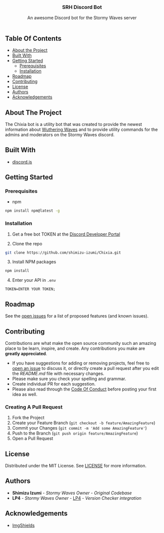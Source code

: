 <br/>
<p align="center">


  <h3 align="center">SRH Discord Bot</h3>

  <p align="center">
    An awesome Discord bot for the Stormy Waves server
    <br/>
    <br/>
    
  </p>
</p>

## Table Of Contents

* [About the Project](#about-the-project)
* [Built With](#built-with)
* [Getting Started](#getting-started)
  * [Prerequisites](#prerequisites)
  * [Installation](#installation)
* [Roadmap](#roadmap)
* [Contributing](#contributing)
* [License](#license)
* [Authors](#authors)
* [Acknowledgements](#acknowledgements)

## About The Project

The Chixia bot is a utility bot that was created to provide the newest information about [Wuthering Waves](https://wutheringwaves.kurogame.com/en/) and to provide utility commands for the admins and moderators on the Stormy Waves discord.

## Built With



* [discord.js](https://discord.js.org/)

## Getting Started


### Prerequisites

* npm

```sh
npm install npm@latest -g
```

### Installation

1. Get a free bot TOKEN at the [Discord Developer Portal](https://discord.com/developers/applications)

2. Clone the repo

```sh
git clone https://github.com/shimizu-izumi/Chixia.git
```

3. Install NPM packages

```sh
npm install
```

4. Enter your API in `.env`

```JS
TOKEN=ENTER YOUR TOKEN;
```

## Roadmap

See the [open issues](https://github.com/shimizu-izumi/Chixia/issues) for a list of proposed features (and known issues).

## Contributing

Contributions are what make the open source community such an amazing place to be learn, inspire, and create. Any contributions you make are **greatly appreciated**.
* If you have suggestions for adding or removing projects, feel free to [open an issue](https://github.com/shimizu-izumi/Chixia/issues/new) to discuss it, or directly create a pull request after you edit the *README.md* file with necessary changes.
* Please make sure you check your spelling and grammar.
* Create individual PR for each suggestion.
* Please also read through the [Code Of Conduct](https://github.com/shimizu-izumi/Chixia/blob/main/CODE_OF_CONDUCT.md) before posting your first idea as well.

### Creating A Pull Request

1. Fork the Project
2. Create your Feature Branch (`git checkout -b feature/AmazingFeature`)
3. Commit your Changes (`git commit -m 'Add some AmazingFeature'`)
4. Push to the Branch (`git push origin feature/AmazingFeature`)
5. Open a Pull Request

## License

Distributed under the MIT License. See [LICENSE](https://github.com/shimizu-izumi/Chixia/blob/main/LICENSE.md) for more information.

## Authors

* **Shimizu Izumi** - *Stormy Waves Owner* - *Original Codebase*
* **LP4** - *Stormy Waves Owner* - [LP4](https://lp4.dev/) - *Version Checker integration*

## Acknowledgements

* [ImgShields](https://shields.io/)
